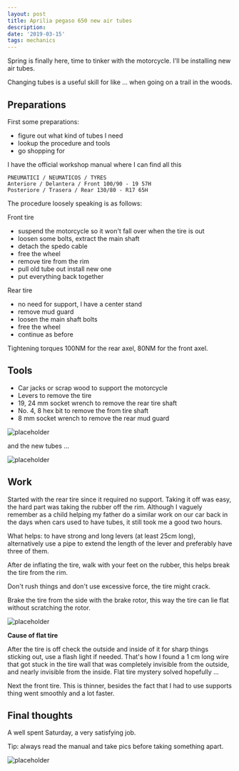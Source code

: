 ```yaml
---
layout: post
title: Aprilia pegaso 650 new air tubes
description: 
date: '2019-03-15'
tags: mechanics
---
```



Spring is finally here, time to tinker with the motorcycle. I'll be installing new air tubes.

Changing tubes is a useful skill for like ... when going on a trail in the woods. 

## Preparations

First some preparations:

- figure out what kind of tubes I need 
- lookup the procedure and tools
- go shopping for 

I have the official workshop manual where I can find all this 

```
PNEUMATICI / NEUMATICOS / TYRES
Anteriore / Delantera / Front 100/90 - 19 57H
Posteriore / Trasera / Rear 130/80 - R17 65H
```

The procedure loosely speaking is as follows: 

Front tire 

 - suspend the motorcycle so it won't fall over when the tire is out
 - loosen some bolts, extract the main shaft
 - detach the spedo cable
 - free the wheel
 - remove tire from the rim 
 - pull old tube out install new one
 - put everything back together


 Rear tire 

 - no need for support, I have a center stand
 - remove mud guard
 - loosen the main shaft bolts
 - free the wheel
 - continue as before

Tightening torques 100NM for the rear axel, 80NM for the front axel.


## Tools 

- Car jacks or scrap wood to support the motorcycle 
- Levers to remove the tire 
- 19, 24 mm socket wrench to remove the rear tire shaft
- No. 4, 8 hex bit to remove the from tire shaft
- 8 mm socket wrench to remove the rear mud guard

![placeholder](/public/aprilia_air_tubes/tools.jpg "tools")

and the new tubes ...

![placeholder](/public/aprilia_air_tubes/tube.jpg "tube")

## Work

Started with the rear tire since it required no support. Taking it off was easy, the hard part was taking the rubber off the rim.
Although I vaguely remember as a child helping my father do a similar work on our car back in the days when cars used to have tubes, it still took me a good two hours. 

What helps: to have strong and long levers (at least 25cm long), alternatively use a pipe to extend the length of the lever and preferably have three of them.

After de inflating the tire, walk with your feet on the rubber, this helps break the tire from the rim. 

Don't rush things and don't use excessive force, the tire might crack. 

Brake the tire from the side with the brake rotor, this way the tire can lie flat without scratching the rotor.

![placeholder](/public/aprilia_air_tubes/tire.jpg "work")

**Cause of flat tire**

After the tire is off check the outside and inside of it for sharp things sticking out, use a flash light if needed. That's how I found a 1 cm long wire that got stuck in the tire wall that was completely invisible from the outside, and nearly invisible from the inside. Flat tire mystery solved hopefully ... 

Next the front tire. This is thinner, besides the fact that I had to use supports thing went smoothly and a lot faster.

## Final thoughts

A well spent Saturday, a very satisfying job.


Tip: always read the manual and take pics before taking something apart.


![placeholder](/public/aprilia_air_tubes/final.jpg "final")

